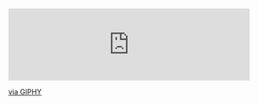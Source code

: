 
  
&nbsp;&nbsp;  &nbsp;   &nbsp;  &nbsp;  &nbsp;  &nbsp; &nbsp; &nbsp; &nbsp; &nbsp;&nbsp;  &nbsp;  &nbsp;  &nbsp; &nbsp; &nbsp; &nbsp; &nbsp;&nbsp;  &nbsp;  &nbsp; &nbsp;  &nbsp;&nbsp;<iframe src="https://giphy.com/embed/CcwLAV11cALh3OuEJ5" width="480" height="144" frameBorder="0" class="giphy-embed" allowFullScreen></iframe><p><a href="https://giphy.com/gifs/coding-programming-ninjas-CcwLAV11cALh3OuEJ5">via GIPHY</a></p>
